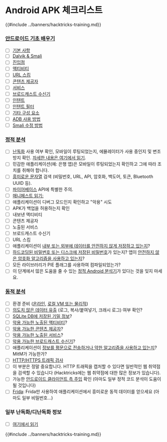 # Android APK 체크리스트

{{#include ../banners/hacktricks-training.md}}


### [안드로이드 기초 배우기](android-app-pentesting/#2-android-application-fundamentals)

- [ ] [기본 사항](android-app-pentesting/#fundamentals-review)
- [ ] [Dalvik & Smali](android-app-pentesting/#dalvik--smali)
- [ ] [진입점](android-app-pentesting/#application-entry-points)
- [ ] [액티비티](android-app-pentesting/#launcher-activity)
- [ ] [URL 스킴](android-app-pentesting/#url-schemes)
- [ ] [콘텐츠 제공자](android-app-pentesting/#services)
- [ ] [서비스](android-app-pentesting/#services-1)
- [ ] [브로드캐스트 수신기](android-app-pentesting/#broadcast-receivers)
- [ ] [인텐트](android-app-pentesting/#intents)
- [ ] [인텐트 필터](android-app-pentesting/#intent-filter)
- [ ] [기타 구성 요소](android-app-pentesting/#other-app-components)
- [ ] [ADB 사용 방법](android-app-pentesting/#adb-android-debug-bridge)
- [ ] [Smali 수정 방법](android-app-pentesting/#smali)

### [정적 분석](android-app-pentesting/#static-analysis)

- [ ] [난독화](android-checklist.md#some-obfuscation-deobfuscation-information) 사용 여부 확인, 모바일이 루팅되었는지, 에뮬레이터가 사용 중인지 및 변조 방지 확인. [자세한 내용은 여기에서 읽기](android-app-pentesting/#other-checks).
- [ ] 민감한 애플리케이션(예: 은행 앱)은 모바일이 루팅되었는지 확인하고 그에 따라 조치를 취해야 합니다.
- [ ] [흥미로운 문자열](android-app-pentesting/#looking-for-interesting-info) 검색 (비밀번호, URL, API, 암호화, 백도어, 토큰, Bluetooth UUID 등).
- [ ] [파이어베이스](android-app-pentesting/#firebase) API에 특별한 주의.
- [ ] [매니페스트 읽기:](android-app-pentesting/#basic-understanding-of-the-application-manifest-xml)
- [ ] 애플리케이션이 디버그 모드인지 확인하고 "악용" 시도
- [ ] APK가 백업을 허용하는지 확인
- [ ] 내보낸 액티비티
- [ ] 콘텐츠 제공자
- [ ] 노출된 서비스
- [ ] 브로드캐스트 수신기
- [ ] URL 스킴
- [ ] 애플리케이션이 [내부 또는 외부에 데이터를 안전하지 않게 저장하고 있는지](android-app-pentesting/#insecure-data-storage)?
- [ ] [하드코딩된 비밀번호 또는 디스크에 저장된 비밀번호](android-app-pentesting/#poorkeymanagementprocesses)가 있는지? 앱이 [안전하지 않은 암호화 알고리즘을 사용하고 있는지](android-app-pentesting/#useofinsecureandordeprecatedalgorithms)?
- [ ] 모든 라이브러리가 PIE 플래그를 사용하여 컴파일되었는가?
- [ ] 이 단계에서 많은 도움을 줄 수 있는 [정적 Android 분석기](android-app-pentesting/#automatic-analysis)가 있다는 것을 잊지 마세요.

### [동적 분석](android-app-pentesting/#dynamic-analysis)

- [ ] 환경 준비 ([온라인](android-app-pentesting/#online-dynamic-analysis), [로컬 VM 또는 물리적](android-app-pentesting/#local-dynamic-analysis))
- [ ] [의도치 않은 데이터 유출](android-app-pentesting/#unintended-data-leakage) (로그, 복사/붙여넣기, 크래시 로그) 여부 확인?
- [ ] [SQLite DB에 저장된 기밀 정보](android-app-pentesting/#sqlite-dbs)?
- [ ] [악용 가능한 노출된 액티비티](android-app-pentesting/#exploiting-exported-activities-authorisation-bypass)?
- [ ] [악용 가능한 콘텐츠 제공자](android-app-pentesting/#exploiting-content-providers-accessing-and-manipulating-sensitive-information)?
- [ ] [악용 가능한 노출된 서비스](android-app-pentesting/#exploiting-services)?
- [ ] [악용 가능한 브로드캐스트 수신기](android-app-pentesting/#exploiting-broadcast-receivers)?
- [ ] 애플리케이션이 [정보를 평문으로 전송하거나 약한 알고리즘을 사용하고 있는지](android-app-pentesting/#insufficient-transport-layer-protection)? MitM가 가능한가?
- [ ] [HTTP/HTTPS 트래픽 검사](android-app-pentesting/#inspecting-http-traffic)
- [ ] 이 부분은 정말 중요합니다. HTTP 트래픽을 캡처할 수 있다면 일반적인 웹 취약점을 검색할 수 있습니다 (Hacktricks에는 웹 취약점에 대한 많은 정보가 있습니다).
- [ ] 가능한 [안드로이드 클라이언트 측 주입](android-app-pentesting/#android-client-side-injections-and-others) 확인 (아마도 일부 정적 코드 분석이 도움이 될 것입니다)
- [ ] [Frida](android-app-pentesting/#frida): Frida만 사용하여 애플리케이션에서 흥미로운 동적 데이터를 얻으세요 (아마도 일부 비밀번호...)

### 일부 난독화/디난독화 정보

- [ ] [여기에서 읽기](android-app-pentesting/#obfuscating-deobfuscating-code)


{{#include ../banners/hacktricks-training.md}}
